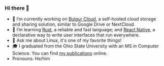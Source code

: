 ### Hi there 👋

- 🔭 I’m currently working on [Bulgur Cloud](https://github.com/SeriousBug/bulgur-cloud), a self-hosted cloud storage and sharing solution, similar to Google Drive or NextCloud.
- 🌱 I’m learning [Rust](https://www.rust-lang.org/), a reliable and fast language; and [React Native](https://reactnative.dev/), a declarative way to write user interfaces that run everywhere.
- 💬 Ask me about Linux, it's one of my favorite things!
- 🎓 I graduated from the Ohio State University with an MS in Computer Science. You can find [my publications](https://scholar.google.com/citations?user=tHrUCC4AAAAJ&hl=en&oi=ao) online.
- Pronouns: He/him
